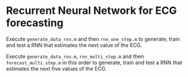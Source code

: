 # Recurrent Neural Network for ECG forecasting
Execute `generate_data_rnn.m` and then `rnn_one_step.m` to generate, train and test a RNN that estimates the next value of the ECG.

Execute `generate_data_rnn.m`, `rnn_multi_step.m` and then `forecast_multi_step.m` in this order to generate, train and test a RNN that estimates the next five values of the ECG.
